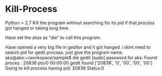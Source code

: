 # Kill-Process

Python = 2.7 
Kill the program without searching for its pid if that process got hanged or taking long time.

Have set the alias as "die" to call this program.

Have opened a very big file in geditor and it got hanged.
i dont need to search pid for gedit process.
just give the program name.
aks@aks:~/workspace/sample$ die gedit
[sudo] password for aks: 
Found proces : 20836 pts/0    00:00:00 gedit
found ['20836', '0', '00', '00', '00']
Going to kill process having pid: 20836
Status:0
